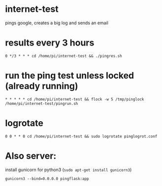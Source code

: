 # internet-test
pings google, creates a big log and sends an email

# results every 3 hours
```0 */3 * * * cd /home/pi/internet-test && ./pingres.sh```

# run the ping test unless locked (already running)
```* * * * * cd /home/pi/internet-test && flock -w 5 /tmp/pinglock /home/pi/internet-test/pingrun.sh```

# logrotate
```0 0 * * 0 cd /home/pi/internet-test && sudo logrotate pinglogrot.conf```

# Also server:

install gunicorn for python3 (```sudo apt-get install gunicorn3```)

```gunicorn3 --bind=0.0.0.0 pingflask:app```
